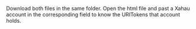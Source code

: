 Download both files in the same folder.
Open the html file and past a Xahau account in the corresponding field to know the URITokens that account holds.
